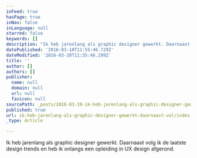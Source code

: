 ```yaml
---
inFeed: true
hasPage: true
inNav: false
inLanguage: null
starred: false
keywords: []
description: "Ik heb jarenlang als graphic designer gewerkt. Daarnaast volg ik de laatste design trends en heb ik onlangs een opleiding in UX design afgerond.\_"
datePublished: '2016-03-10T11:55:46.729Z'
dateModified: '2016-03-10T11:55:46.299Z'
title: ''
author: []
authors: []
publisher:
  name: null
  domain: null
  url: null
  favicon: null
sourcePath: _posts/2016-03-10-ik-heb-jarenlang-als-graphic-designer-gewerkt-daarnaast-vol.md
published: true
url: ik-heb-jarenlang-als-graphic-designer-gewerkt-daarnaast-vol/index.html
_type: Article

---
```

Ik heb jarenlang als graphic designer gewerkt. Daarnaast volg ik de laatste design trends en heb ik onlangs een opleiding in UX design afgerond.